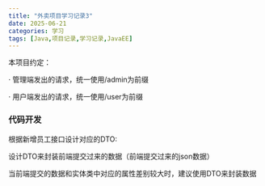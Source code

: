 ```yaml
---
title: "外卖项目学习记录3"
date: 2025-06-21
categories: 学习
tags: [Java,项目记录,学习记录,JavaEE]
---
```


本项目约定：

· 管理端发出的请求，统一使用/admin为前缀

· 用户端发出的请求，统一使用/user为前缀

### 代码开发

根据新增员工接口设计对应的DTO:

设计DTO来封装前端提交过来的数据（前端提交过来的json数据）

当前端提交的数据和实体类中对应的属性差别较大时，建议使用DTO来封装数据

